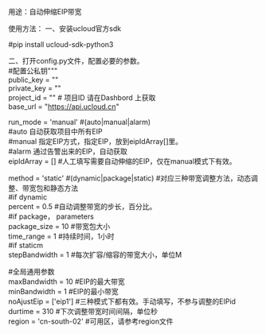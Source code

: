 用途：自动伸缩EIP带宽  
  
使用方法：
一、安装ucloud官方sdk

#pip install ucloud-sdk-python3


二、打开config.py文件，配置必要的参数。   
#配置公私钥"""  
public_key  = ""  
private_key = ""  
project_id = "" # 项目ID 请在Dashbord 上获取  
base_url    = "https://api.ucloud.cn"  
  
run_mode = 'manual' #(auto|manual|alarm)  
#auto 自动获取项目中所有EIP  
#manual 指定EIP方式，指定EIP，放到eipIdArray[]里。  
#alarm 通过告警出来的EIP，自动获取  
eipIdArray = [] #人工填写需要自动伸缩的EIP，仅在manual模式下有效。  

method = 'static' #(dynamic|package|static) #对应三种带宽调整方法，动态调整、带宽包和静态方法  
#if dynamic  
percent = 0.5 #自动调整带宽的步长，百分比。  
#if package， parameters  
package_size = 10  #带宽包大小  
time_range = 1 #持续时间，1小时  
#if staticm  
stepBandwidth = 1 #每次扩容/缩容的带宽大小，单位M  
  
#全局通用参数  
maxBandwidth = 10  #EIP的最大带宽  
minBandwidth = 1   #EIP的最小带宽  
noAjustEip = ['eip1'] #三种模式下都有效。手动填写，不参与调整的EIPid  
durtime = 310 #下次调整带宽时间间隔，单位秒  
region = 'cn-south-02' #可用区，请参考region文件  
